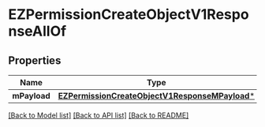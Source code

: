 # EZPermissionCreateObjectV1ResponseAllOf

## Properties
Name | Type | Description | Notes
------------ | ------------- | ------------- | -------------
**mPayload** | [**EZPermissionCreateObjectV1ResponseMPayload***](EZPermissionCreateObjectV1ResponseMPayload.md) |  | 

[[Back to Model list]](../README.md#documentation-for-models) [[Back to API list]](../README.md#documentation-for-api-endpoints) [[Back to README]](../README.md)


